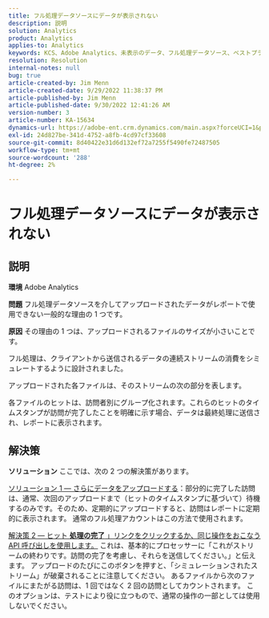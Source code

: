 ```yaml
---
title: フル処理データソースにデータが表示されない
description: 説明
solution: Analytics
product: Analytics
applies-to: Analytics
keywords: KCS、Adobe Analytics、未表示のデータ、フル処理データソース、ベストプラクティス
resolution: Resolution
internal-notes: null
bug: true
article-created-by: Jim Menn
article-created-date: 9/29/2022 11:38:37 PM
article-published-by: Jim Menn
article-published-date: 9/30/2022 12:41:26 AM
version-number: 3
article-number: KA-15634
dynamics-url: https://adobe-ent.crm.dynamics.com/main.aspx?forceUCI=1&pagetype=entityrecord&etn=knowledgearticle&id=16d995d4-4f40-ed11-9db1-0022480866ad
exl-id: 24d827be-341d-4752-a8fb-4cd97cf33608
source-git-commit: 8d40422e31d6d132ef72a7255f5490fe72487505
workflow-type: tm+mt
source-wordcount: '288'
ht-degree: 2%

---
```


# フル処理データソースにデータが表示されない

## 説明


<b>環境</b>
Adobe Analytics

<b>問題</b>
フル処理データソースを介してアップロードされたデータがレポートで使用できない一般的な理由の 1 つです。

<b>原因</b>
その理由の 1 つは、アップロードされるファイルのサイズが小さいことです。

フル処理は、クライアントから送信されるデータの連続ストリームの消費をシミュレートするように設計されました。

アップロードされた各ファイルは、そのストリームの次の部分を表します。

各ファイルのヒットは、訪問者別にグループ化されます。これらのヒットのタイムスタンプが訪問が完了したことを明確に示す場合、データは最終処理に送信され、レポートに表示されます。


## 解決策


<b>ソリューション</b>
ここでは、次の 2 つの解決策があります。

<u>ソリューション 1 — さらにデータをアップロードする</u>：部分的に完了した訪問は、通常、次回のアップロードまで（ヒットのタイムスタンプに基づいて）待機するのみです。そのため、定期的にアップロードすると、訪問はレポートに定期的に表示されます。
通常のフル処理アカウントはこの方法で使用されます。

<u>解決策 2 — ヒット <b>処理の完了</b> 」リンクをクリックするか、同じ操作をおこなう API 呼び出しを使用します。</u>
これは、基本的にプロセッサーに「これがストリームの終わりです。訪問の完了を考慮し、それらを送信してください。」と伝えます。
アップロードのたびにこのボタンを押すと、「シミュレーションされたストリーム」が破棄されることに注意してください。
あるファイルから次のファイルにまたがる訪問は、1 回ではなく 2 回の訪問としてカウントされます。
このオプションは、テストにより役に立つもので、通常の操作の一部としては使用しないでください。
